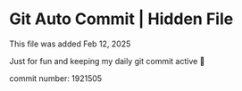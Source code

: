 # Git Auto Commit | Hidden File

This file was added Feb 12, 2025

Just for fun and keeping my daily git commit active 🤪

commit number: 1921505
